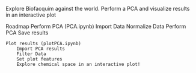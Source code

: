 Explore Biofacquim against the world.
Perform a PCA and visualize results in an interactive plot

Roadmap
	Perform PCA (PCA.ipynb)
        Import Data
        Normalize Data
        Perform PCA
        Save results
        
	Plot results (plotPCA.ipynb)
        Import PCA results
        Filter Data
        Set plot features
        Explore chemical space in an interactive plot!